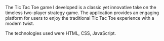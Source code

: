 The Tic Tac Toe game I developed is a classic yet innovative take on the timeless two-player strategy game. 
The application provides an engaging platform for users to enjoy the traditional Tic Tac Toe experience with a modern twist. 


The technologies used were HTML, CSS, JavaScript.
